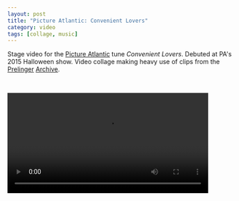 ```yaml
---
layout: post
title: "Picture Atlantic: Convenient Lovers"
category: video
tags: [collage, music]
---
```


Stage video for the [Picture Atlantic](http://www.pictureatlantic.com) tune *Convenient Lovers*. Debuted at PA's 2015 Halloween show. Video collage making heavy use of clips from the [Prelinger](http://www.prelinger.com) [Archive](https://archive.org/details/prelinger).

<p>&nbsp;</p>

<video controls="controls" width="450" name="Convenient Lovers" src="/assets/convenientlovers.m4v"></video>

<p>&nbsp; </p>
